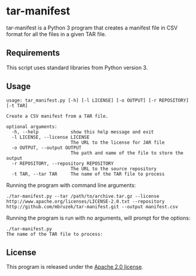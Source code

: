# tar-manifest

tar-manifest is a Python 3 program that creates a manifest file in CSV format
for all the files in a given TAR file.

## Requirements

This script uses standard libraries from Python version 3.

## Usage

```
usage: tar_manifest.py [-h] [-l LICENSE] [-o OUTPUT] [-r REPOSITORY] [-t TAR]

Create a CSV manifest from a TAR file.

optional arguments:
  -h, --help            show this help message and exit
  -l LICENSE, --license LICENSE
                        The URL to the license for JAR file
  -o OUTPUT, --output OUTPUT
                        The path and name of the file to store the output
  -r REPOSITORY, --repository REPOSITORY
                        The URL to the source repository
  -t TAR, --tar TAR     The name of the TAR file to process
```
Running the program with command line arguments:
```
./tar-manifest.py --tar /path/to/archive.tar.gz --license http://www.apache.org/licenses/LICENSE-2.0.txt --repository http://github.com/mbruzek/tar-manifest.git --output manifest.csv
```

Running the program is run with no arguments, will prompt for the options:

```
./tar-manifest.py
The name of the TAR file to process: 
```

## License

This program is released under the [Apache 2.0 license](LICENSE.txt).
